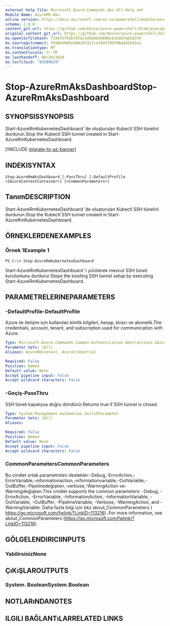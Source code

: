 ```yaml
---
external help file: Microsoft.Azure.Commands.Aks.dll-Help.xml
Module Name: AzureRM.Aks
online version: https://docs.microsoft.com/en-us/powershell/module/azurerm.aks/stop-azurermaksdashboard
schema: 2.0.0
content_git_url: https://github.com/Azure/azure-powershell/blob/preview/src/ResourceManager/Aks/Commands.Aks/help/Stop-AzureRmAksDashboard.md
original_content_git_url: https://github.com/Azure/azure-powershell/blob/preview/src/ResourceManager/Aks/Commands.Aks/help/Stop-AzureRmAksDashboard.md
ms.openlocfilehash: 719ef5fd3676fdc5d5b6b8460bcb3edafabb83f6
ms.sourcegitcommit: f599b50d5e980197d1fca769378df90a842b42a1
ms.translationtype: MT
ms.contentlocale: tr-TR
ms.lasthandoff: 08/20/2020
ms.locfileid: "93589629"
---
```

# <span data-ttu-id="2ecb5-101">Stop-AzureRmAksDashboard</span><span class="sxs-lookup"><span data-stu-id="2ecb5-101">Stop-AzureRmAksDashboard</span></span>

## <span data-ttu-id="2ecb5-102">SYNOPSIS</span><span class="sxs-lookup"><span data-stu-id="2ecb5-102">SYNOPSIS</span></span>
<span data-ttu-id="2ecb5-103">Start-AzureRmKubernetesDashboard 'de oluşturulan Kubectl SSH tünelini durdurun.</span><span class="sxs-lookup"><span data-stu-id="2ecb5-103">Stop the Kubectl SSH tunnel created in Start-AzureRmKubernetesDashboard.</span></span>

[!INCLUDE [migrate-to-az-banner](../../includes/migrate-to-az-banner.md)]

## <span data-ttu-id="2ecb5-104">INDEKI</span><span class="sxs-lookup"><span data-stu-id="2ecb5-104">SYNTAX</span></span>

```
Stop-AzureRmAksDashboard [-PassThru] [-DefaultProfile <IAzureContextContainer>] [<CommonParameters>]
```

## <span data-ttu-id="2ecb5-105">Tanım</span><span class="sxs-lookup"><span data-stu-id="2ecb5-105">DESCRIPTION</span></span>
<span data-ttu-id="2ecb5-106">Start-AzureRmKubernetesDashboard 'de oluşturulan Kubectl SSH tünelini durdurun.</span><span class="sxs-lookup"><span data-stu-id="2ecb5-106">Stop the Kubectl SSH tunnel created in Start-AzureRmKubernetesDashboard.</span></span>

## <span data-ttu-id="2ecb5-107">ÖRNEKLERDEN</span><span class="sxs-lookup"><span data-stu-id="2ecb5-107">EXAMPLES</span></span>

### <span data-ttu-id="2ecb5-108">Örnek 1</span><span class="sxs-lookup"><span data-stu-id="2ecb5-108">Example 1</span></span>
```
PS C:\> Stop-AzureRmKubernetesDashboard
```

<span data-ttu-id="2ecb5-109">Start-AzureRmKubernetesDashboard 'i yürüterek mevcut SSH tüneli kurulumunu durdurur.</span><span class="sxs-lookup"><span data-stu-id="2ecb5-109">Stops the existing SSH tunnel setup by executing Start-AzureRmKubernetesDashboard.</span></span>

## <span data-ttu-id="2ecb5-110">PARAMETRELERINE</span><span class="sxs-lookup"><span data-stu-id="2ecb5-110">PARAMETERS</span></span>

### <span data-ttu-id="2ecb5-111">-DefaultProfile</span><span class="sxs-lookup"><span data-stu-id="2ecb5-111">-DefaultProfile</span></span>
<span data-ttu-id="2ecb5-112">Azure ile iletişim için kullanılan kimlik bilgileri, hesap, kiracı ve abonelik.</span><span class="sxs-lookup"><span data-stu-id="2ecb5-112">The credentials, account, tenant, and subscription used for communication with Azure.</span></span>

```yaml
Type: Microsoft.Azure.Commands.Common.Authentication.Abstractions.IAzureContextContainer
Parameter Sets: (All)
Aliases: AzureRmContext, AzureCredential

Required: False
Position: Named
Default value: None
Accept pipeline input: False
Accept wildcard characters: False
```

### <span data-ttu-id="2ecb5-113">-Geçiş</span><span class="sxs-lookup"><span data-stu-id="2ecb5-113">-PassThru</span></span>
<span data-ttu-id="2ecb5-114">SSH tüneli kapalıysa doğru döndürür.</span><span class="sxs-lookup"><span data-stu-id="2ecb5-114">Returns true if SSH tunnel is closed.</span></span>

```yaml
Type: System.Management.Automation.SwitchParameter
Parameter Sets: (All)
Aliases:

Required: False
Position: Named
Default value: None
Accept pipeline input: False
Accept wildcard characters: False
```

### <span data-ttu-id="2ecb5-115">CommonParameters</span><span class="sxs-lookup"><span data-stu-id="2ecb5-115">CommonParameters</span></span>
<span data-ttu-id="2ecb5-116">Bu cmdlet ortak parametreleri destekler:-Debug,-ErrorAction,-ErrorVariable,-ınformationaction,-ınformationvariable,-OutVariable,-OutBuffer,-Pipelinedeğişken,-verbose,-WarningAction ve-Warningdeğişken.</span><span class="sxs-lookup"><span data-stu-id="2ecb5-116">This cmdlet supports the common parameters: -Debug, -ErrorAction, -ErrorVariable, -InformationAction, -InformationVariable, -OutVariable, -OutBuffer, -PipelineVariable, -Verbose, -WarningAction, and -WarningVariable.</span></span> <span data-ttu-id="2ecb5-117">Daha fazla bilgi için bkz about_CommonParameters ( https://go.microsoft.com/fwlink/?LinkID=113216) .</span><span class="sxs-lookup"><span data-stu-id="2ecb5-117">For more information, see about_CommonParameters (https://go.microsoft.com/fwlink/?LinkID=113216).</span></span>

## <span data-ttu-id="2ecb5-118">GÖLGELENDIRICI</span><span class="sxs-lookup"><span data-stu-id="2ecb5-118">INPUTS</span></span>

### <span data-ttu-id="2ecb5-119">Yabilirsiniz</span><span class="sxs-lookup"><span data-stu-id="2ecb5-119">None</span></span>

## <span data-ttu-id="2ecb5-120">ÇıKıŞLAR</span><span class="sxs-lookup"><span data-stu-id="2ecb5-120">OUTPUTS</span></span>

### <span data-ttu-id="2ecb5-121">System. Boolean</span><span class="sxs-lookup"><span data-stu-id="2ecb5-121">System.Boolean</span></span>

## <span data-ttu-id="2ecb5-122">NOTLARıNDA</span><span class="sxs-lookup"><span data-stu-id="2ecb5-122">NOTES</span></span>

## <span data-ttu-id="2ecb5-123">ILGILI BAĞLANTıLAR</span><span class="sxs-lookup"><span data-stu-id="2ecb5-123">RELATED LINKS</span></span>
